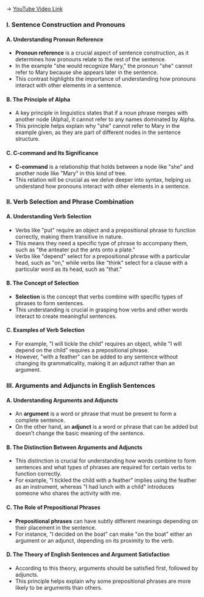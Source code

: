-> [YouTube Video Link](https://www.youtube.com/watch?v=4ndEWbwbIrA&list=PLUl4u3cNGP63BZGNOqrF2qf_yxOjuG35j&index=11&pp=iAQB)

### I. Sentence Construction and Pronouns
#### A. Understanding Pronoun Reference

- **Pronoun reference** is a crucial aspect of sentence construction, as it determines how pronouns relate to the rest of the sentence.
- In the example "she would recognize Mary," the pronoun "she" cannot refer to Mary because she appears later in the sentence.
- This contrast highlights the importance of understanding how pronouns interact with other elements in a sentence.

#### B. The Principle of Alpha

- A key principle in linguistics states that if a noun phrase merges with another node (Alpha), it cannot refer to any names dominated by Alpha.
- This principle helps explain why "she" cannot refer to Mary in the example given, as they are part of different nodes in the sentence structure.

#### C. C-command and Its Significance

- **C-command** is a relationship that holds between a node like "she" and another node like "Mary" in this kind of tree.
- This relation will be crucial as we delve deeper into syntax, helping us understand how pronouns interact with other elements in a sentence.

### II. Verb Selection and Phrase Combination
#### A. Understanding Verb Selection

- Verbs like "put" require an object and a prepositional phrase to function correctly, making them transitive in nature.
- This means they need a specific type of phrase to accompany them, such as "the anteater put the ants onto a plate."
- Verbs like "depend" select for a prepositional phrase with a particular head, such as "on," while verbs like "think" select for a clause with a particular word as its head, such as "that."

#### B. The Concept of Selection

- **Selection** is the concept that verbs combine with specific types of phrases to form sentences.
- This understanding is crucial in grasping how verbs and other words interact to create meaningful sentences.

#### C. Examples of Verb Selection

- For example, "I will tickle the child" requires an object, while "I will depend on the child" requires a prepositional phrase.
- However, "with a feather" can be added to any sentence without changing its grammaticality, making it an adjunct rather than an argument.

### III. Arguments and Adjuncts in English Sentences
#### A. Understanding Arguments and Adjuncts

- An **argument** is a word or phrase that must be present to form a complete sentence.
- On the other hand, an **adjunct** is a word or phrase that can be added but doesn't change the basic meaning of the sentence.

#### B. The Distinction Between Arguments and Adjuncts

- This distinction is crucial for understanding how words combine to form sentences and what types of phrases are required for certain verbs to function correctly.
- For example, "I tickled the child with a feather" implies using the feather as an instrument, whereas "I had lunch with a child" introduces someone who shares the activity with me.

#### C. The Role of Prepositional Phrases

- **Prepositional phrases** can have subtly different meanings depending on their placement in the sentence.
- For instance, "I decided on the boat" can make "on the boat" either an argument or an adjunct, depending on its proximity to the verb.

#### D. The Theory of English Sentences and Argument Satisfaction

- According to this theory, arguments should be satisfied first, followed by adjuncts.
- This principle helps explain why some prepositional phrases are more likely to be arguments than others.